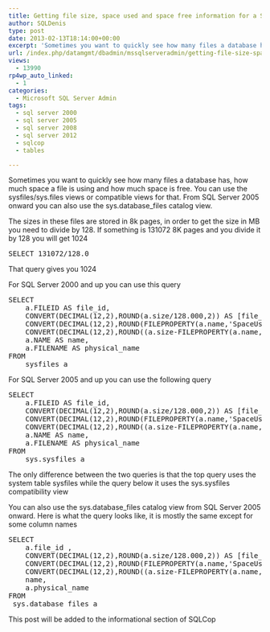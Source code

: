 ```yaml
---
title: Getting file size, space used and space free information for a SQL Server database
author: SQLDenis
type: post
date: 2013-02-13T18:14:00+00:00
excerpt: 'Sometimes you want to quickly see how many files a database has, how much space a file is using and how much space is free. You can use the sysfiles/sys.files views or compatible views for that. From SQL Server 2005 onward you can also use the sys.datab&hellip;'
url: /index.php/datamgmt/dbadmin/mssqlserveradmin/getting-file-size-space-used/
views:
  - 13990
rp4wp_auto_linked:
  - 1
categories:
  - Microsoft SQL Server Admin
tags:
  - sql server 2000
  - sql server 2005
  - sql server 2008
  - sql server 2012
  - sqlcop
  - tables

---
```

Sometimes you want to quickly see how many files a database has, how much space a file is using and how much space is free. You can use the sysfiles/sys.files views or compatible views for that. From SQL Server 2005 onward you can also use the sys.database_files catalog view. 

The sizes in these files are stored in 8k pages, in order to get the size in MB you need to divide by 128. If something is 131072 8K pages and you divide it by 128 you will get 1024

<pre>SELECT 131072/128.0</pre>

That query gives you 1024

For SQL Server 2000 and up you can use this query

<pre>SELECT
	a.FILEID AS file_id,
	CONVERT(DECIMAL(12,2),ROUND(a.size/128.000,2)) AS [file_size_mb],
	CONVERT(DECIMAL(12,2),ROUND(FILEPROPERTY(a.name,'SpaceUsed')/128.000,2)) AS [space_used_mb] ,
	CONVERT(DECIMAL(12,2),ROUND((a.size-FILEPROPERTY(a.name,'SpaceUsed'))/128.000,2)) AS [free_space_mb],
	a.NAME AS name,
	a.FILENAME AS physical_name
FROM
	sysfiles a</pre>

For SQL Server 2005 and up you can use the following query

<pre>SELECT
	a.FILEID AS file_id,
	CONVERT(DECIMAL(12,2),ROUND(a.size/128.000,2)) AS [file_size_mb],
	CONVERT(DECIMAL(12,2),ROUND(FILEPROPERTY(a.name,'SpaceUsed')/128.000,2)) AS [space_used_mb] ,
	CONVERT(DECIMAL(12,2),ROUND((a.size-FILEPROPERTY(a.name,'SpaceUsed'))/128.000,2)) AS [free_space_mb],
	a.NAME AS name,
	a.FILENAME AS physical_name
FROM
	sys.sysfiles a</pre>

The only difference between the two queries is that the top query uses the system table sysfiles while the query below it uses the sys.sysfiles compatibility view

You can also use the sys.database_files catalog view from SQL Server 2005 onward. Here is what the query looks like, it is mostly the same except for some column names

<pre>SELECT
	a.file_id ,
	CONVERT(DECIMAL(12,2),ROUND(a.size/128.000,2)) AS [file_size_mb],
	CONVERT(DECIMAL(12,2),ROUND(FILEPROPERTY(a.name,'SpaceUsed')/128.000,2)) AS [space_used_mb] ,
	CONVERT(DECIMAL(12,2),ROUND((a.size-FILEPROPERTY(a.name,'SpaceUsed'))/128.000,2)) AS [free_space_mb],
	name,
	a.physical_name
FROM
 sys.database_files a</pre>

This post will be added to the informational section of SQLCop
